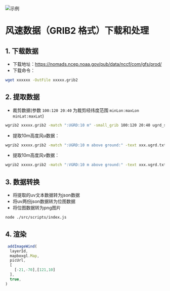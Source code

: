 ![示例](./public/example.PNG)
# 风速数据（GRIB2 格式）下载和处理

## 1. 下载数据

* 下载地址：https://nomads.ncep.noaa.gov/pub/data/nccf/com/gfs/prod/
* 下载命令：

```bash
wget xxxxxx -OutFile xxxxx.grib2
```

## 2. 提取数据

* 裁剪数据(参数 `100:120 20:40` 为裁剪经纬度范围 `minLon:maxLon minLat:maxLat`)

```bash
wgrib2 xxxxx.grib2 -match ":UGRD:10 m" -small_grib 100:120 20:40 ugrd_subset.grb2
```

* 提取10m高度风u数据：

```bash
wgrib2 xxxxx.grib2 -match ":UGRD:10 m above ground:" -text xxx.ugrd.txt
```

* 提取10m高度风v数据：

```bash
wgrib2 xxxxx.grib2 -match ":VGRD:10 m above ground:" -text xxx.vgrd.txt
```

## 3. 数据转换

* 将提取的uv文本数据转为json数据
* 将uv两份json数据转为位图数据
* 将位图数据转为png图片

```bash
node ./src/scripts/index.js
```

## 4. 渲染
```js
 addImageWind(
  layerId,
  mapboxgl.Map,
  picUrl,
  [
    [-21,-70],[121,10]
  ],
  true,
)
```
